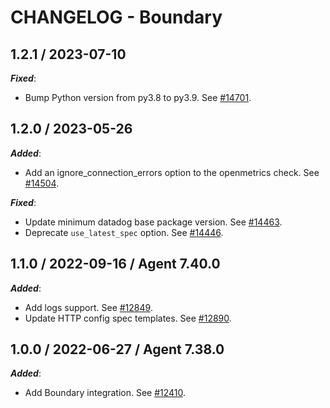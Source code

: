 # CHANGELOG - Boundary

## 1.2.1 / 2023-07-10

***Fixed***:

* Bump Python version from py3.8 to py3.9. See [#14701](https://github.com/DataDog/integrations-core/pull/14701).

## 1.2.0 / 2023-05-26

***Added***:

* Add an ignore_connection_errors option to the openmetrics check. See [#14504](https://github.com/DataDog/integrations-core/pull/14504).

***Fixed***:

* Update minimum datadog base package version. See [#14463](https://github.com/DataDog/integrations-core/pull/14463).
* Deprecate `use_latest_spec` option. See [#14446](https://github.com/DataDog/integrations-core/pull/14446).

## 1.1.0 / 2022-09-16 / Agent 7.40.0

***Added***:

* Add logs support. See [#12849](https://github.com/DataDog/integrations-core/pull/12849).
* Update HTTP config spec templates. See [#12890](https://github.com/DataDog/integrations-core/pull/12890).

## 1.0.0 / 2022-06-27 / Agent 7.38.0

***Added***:

* Add Boundary integration. See [#12410](https://github.com/DataDog/integrations-core/pull/12410).
